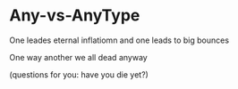 # Any-vs-AnyType

One leades eternal inflatiomn and one leads to big bounces

One way another we all dead anyway

(questions for you: have you die yet?)
